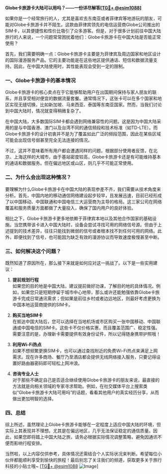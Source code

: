 **Globe卡旅游卡大陆可以用吗？——一份详尽解答[[TG💪+ @esim1088](https://t.me/s/esim1088)]**

如果你是一个经常旅行的人，尤其是喜欢去东南亚或者菲律宾等地游玩的朋友，可能对Globe卡旅游卡并不陌生。这款由菲律宾领先的电信运营商Globe公司推出的SIM卡，以其便捷性和性价比吸引了众多游客。但是，对于很多计划前往中国大陆旅行的人来说，一个问题常常困扰着他们：Globe卡旅游卡在中国大陆是否能正常使用？

首先，我们需要明确一点：Globe卡旅游卡主要是为菲律宾及周边国家和地区设计的国际漫游服务产品。它的主要功能是在这些地区提供通话、短信和数据流量支持。因此，在中国大陆使用时，其性能表现会受到一定的限制。

### **一、Globe卡旅游卡的基本情况**

Globe卡旅游卡的核心卖点在于它能够帮助用户在出国期间保持与家人朋友的联系，并且享受相对便宜的数据流量套餐。通常情况下，这张卡可以在多个国家和地区实现无缝切换，比如新加坡、马来西亚、泰国等东南亚国家。然而，当我们讨论到中国大陆时，情况就变得稍微复杂了。

在中国大陆，大多数国际SIM卡都会遇到网络兼容性的问题。这是因为中国大陆采用的是与中国香港、澳门以及台湾不同的通信频段和技术标准（如TD-LTE）。而Globe卡旅游卡的设计初衷并不是为了覆盖如此广泛的频段范围，因此在某些区域可能会出现信号弱甚至完全无法连接的情况。

不过，这并不意味着所有用户都会遭遇同样的问题。根据部分使用者反馈，在北京、上海这样的大城市，由于基站密度较高，Globe卡旅游卡还是有可能维持基本的通话和数据服务。但在偏远地区或山区，则几乎不可能正常使用。

### **二、为什么会出现这种情况？**

要理解为什么Globe卡旅游卡在中国大陆的表现参差不齐，我们需要从技术角度来分析。首先，中国内地的移动通信网络建设起步较早，且发展迅速，目前已经形成了以中国移动、中国联通和中国电信三大运营商为主导的格局。这三家公司在网络覆盖和服务质量方面都做了大量投入，确保了国内用户的良好体验。

相比之下，Globe卡旅游卡更多地依赖于菲律宾本地以及其他合作国家的基础设施。当您携带该卡进入中国大陆时，设备会尝试寻找可用的网络信号源。但由于上述提到的技术差异，往往只能找到微弱的信号或者根本找不到任何可用的网络。此外，即便找到了信号，也可能因为缺乏有效的漫游协议而导致速度极慢甚至中断。

### **三、如何解决这个问题？**

既然知道了原因所在，那么接下来就是如何应对这一挑战了。以下是一些实用建议：

1. **提前规划行程**  
   如果您的目的地是中国大陆，建议提前做好功课，了解目的地的具体情况。例如，如果您只是短期停留于城市中心地带，那么或许还能勉强依靠Globe卡旅游卡完成日常通讯需求；但如果是前往乡村或者边远地区，则最好考虑更换为中国本地运营商提供的SIM卡。

2. **购买当地SIM卡**  
   在抵达中国大陆后，您可以选择在当地机场或市区购买一张中国移动、中国联通或中国电信的SIM卡。这些卡不仅价格实惠，而且覆盖范围广、稳定性强。需要注意的是，办理新卡需要提供有效身份证件，所以记得随身携带护照哦！

3. **利用Wi-Fi热点**  
   如果不想频繁更换SIM卡，也可以通过查找附近的免费Wi-Fi热点来满足上网需求。现在许多商场、餐厅乃至酒店都会提供无线网络接入服务，只要记得设置好路由器密码即可轻松上网冲浪。

4. **咨询专业人士**  
   对于那些不确定自己是否适合继续使用Globe卡旅游卡的朋友来说，最直接的方法就是向相关领域的专家寻求帮助。例如，在社交媒体平台上搜索类似“Globe卡旅游卡大陆可用吗”的话题，看看其他用户的真实经历分享，从而做出更加明智的选择。

### **四、总结**

综上所述，虽然理论上Globe卡旅游卡能够在一定程度上适应中国大陆的环境，但实际上其表现并不理想。尤其是在偏远地区，几乎无法保证稳定的通信质量。因此，如果您即将踏上中国大陆之旅，请务必根据实际情况调整策略，避免因通讯不便而影响行程安排。

当然啦，以上内容仅供参考，具体情况还需结合个人实际状况来判断。希望每位小伙伴都能顺利享受到愉快的旅程！最后别忘了关注我们的频道，获取更多关于旅行科技的小贴士哦~ [[TG💪+ @esim1088](https://t.me/s/esim1088) ![Image](https://i.postimg.cc/4NQfJmqS/Snipaste-2025-05-13-00-14-12.png)]